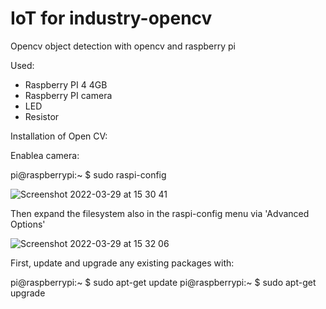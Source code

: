 # IoT for industry-opencv
Opencv object detection with opencv and raspberry pi

Used:
  - Raspberry PI 4 4GB
  - Raspberry PI camera
  - LED 
  - Resistor


Installation of Open CV:

Enablea camera:

  pi@raspberrypi:~ $ sudo raspi-config
  
![Screenshot 2022-03-29 at 15 30 41](https://user-images.githubusercontent.com/59376179/160622689-b0b91a0e-3ca3-4ef9-a936-ad49a798dda3.png)

Then expand the filesystem also in the raspi-config menu via 'Advanced Options'

![Screenshot 2022-03-29 at 15 32 06](https://user-images.githubusercontent.com/59376179/160623107-a4b4b54a-1fcb-47d4-b61b-616c76546969.png)

First, update and upgrade any existing packages with:

  pi@raspberrypi:~ $ sudo apt-get update
  pi@raspberrypi:~ $ sudo apt-get upgrade
  
  

